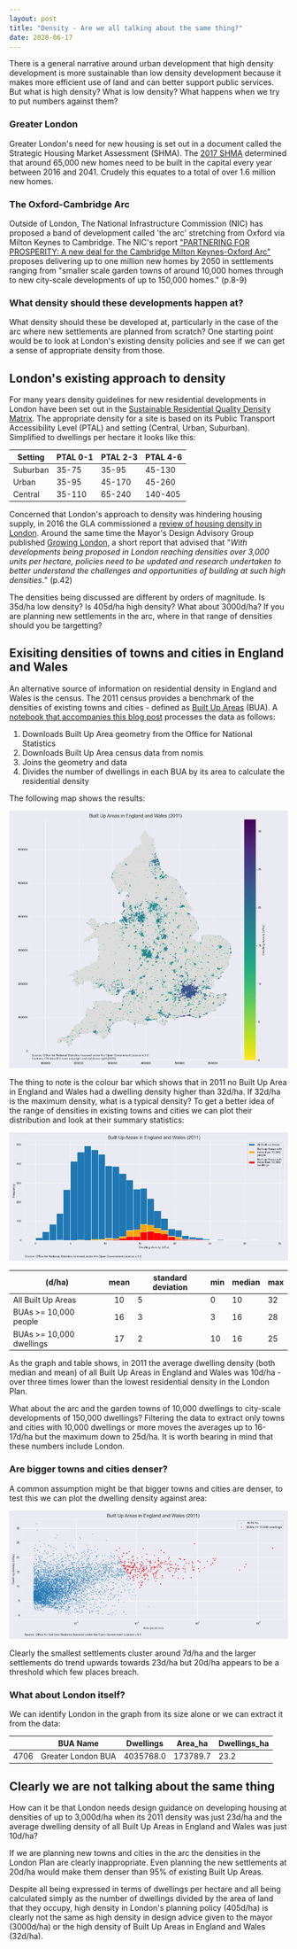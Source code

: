 ```yaml
---
layout: post
title: "Density - Are we all talking about the same thing?"
date: 2020-06-17
---
```


There is a general narrative around urban development that high density development is more sustainable than low density development because it makes more efficient use of land and can better support public services. But what is high density? What is low density? What happens when we try to put numbers against them?

### Greater London

Greater London's need for new housing is set out in a document called the Strategic Housing Market Assessment (SHMA). The [2017 SHMA](https://www.london.gov.uk/sites/default/files/london_shma_2017.pdf) determined that around 65,000 new homes need to be built in the capital every year between 2016 and 2041. Crudely this equates to a total of over 1.6 million new homes.

### The Oxford-Cambridge Arc

Outside of London, The National Infrastructure Commission (NIC) has proposed a band of development called 'the arc' stretching from Oxford via Milton Keynes to Cambridge. The NIC's report ["PARTNERING FOR PROSPERITY: A new deal for the Cambridge Milton Keynes-Oxford Arc"](https://www.nic.org.uk/wp-content/uploads/Partnering-for-Prosperty.pdf) proposes delivering up to one million new homes by 2050 in settlements ranging from "smaller scale garden towns of around 10,000 homes through to new city-scale developments of up to 150,000 homes." (p.8-9)

### What density should these developments happen at?

What density should these be developed at, particularly in the case of the arc where new settlements are planned from scratch? One starting point would be to look at London's existing density policies and see if we can get a sense of appropriate density from those.

## London's existing approach to density

For many years density guidelines for new residential developments in London have been set out in the [Sustainable Residential Quality Density Matrix](https://www.london.gov.uk/what-we-do/planning/london-plan/current-london-plan/london-plan-chapter-3/policy-34-optimising). The appropriate density for a site is based on its Public Transport Accessibility Level (PTAL) and setting (Central, Urban, Suburban). Simplified to dwellings per hectare it looks like this:

|Setting|PTAL 0-1|PTAL 2-3|PTAL 4-6|
|---|---|---|---|
|Suburban|35-75|35-95|45-130|
|Urban|35-95|45-170|45-260|
|Central|35-110|65-240|140-405|

Concerned that London's approach to density was hindering housing supply, in 2016 the GLA commissioned a [review of housing density in London](https://www.london.gov.uk/what-we-do/planning/london-plan/london-plan-technical-and-research-reports#acc-i-48973). Around the same time the Mayor's Design Advisory Group published [Growing London](https://www.london.gov.uk/sites/default/files/mdag_agenda_growing_london.pdf), a short report that advised that "*With developments being proposed in London reaching densities over 3,000 units per hectare, policies need to be updated and research undertaken to better understand the challenges and opportunities of building at such high densities.*" (p.42)

The densities being discussed are different by orders of magnitude. Is 35d/ha low density? Is 405d/ha high density? What about 3000d/ha? If you are planning new settlements in the arc, where in that range of densities should you be targetting?

## Exisiting densities of towns and cities in England and Wales

An alternative source of information on residential density in England and Wales is the census. The 2011 census provides a benchmark of the densities of existing towns and cities - defined as [Built Up Areas](https://www.nomisweb.co.uk/articles/ref/builtupareas_userguidance.pdf) (BUA). A [notebook that accompanies this blog post](https://github.com/AtelierLibre/AtelierLibre.github.io/blob/master/_jupyter/200617_BUA_DwellingDensity.ipynb) processes the data as follows:

1. Downloads Built Up Area geometry from the Office for National Statistics
2. Downloads Built Up Area census data from nomis
3. Joins the geometry and data
4. Divides the number of dwellings in each BUA by its area to calculate the residential density

The following map shows the results:

![Map of BUAs in England and Wales coloured by dwelling density](/images/BUA_dwelling_density_map.png "Map of BUAs in England and Wales coloured by dwelling density")

The thing to note is the colour bar which shows that in 2011 no Built Up Area in England and Wales had a dwelling density higher than 32d/ha. If 32d/ha is the maximum density, what is a typical density? To get a better idea of the range of densities in existing towns and cities we can plot their distribution and look at their summary statistics:

![Histogram showing the distribution of BUA dwelling densities](/images/BUA_dwelling_density_distribution.png "Histogram showing the distribution of BUA dwelling densities")

|(d/ha)|mean|standard deviation|min|median|max|
|---|:---:|---|---|---|---|
|All Built Up Areas|10|5|0|10|32|
|BUAs >= 10,000 people|16|3|3|16|28|
|BUAs >= 10,000 dwellings|17|2|10|16|25|

As the graph and table shows, in 2011 the average dwelling density (both median and mean) of all Built Up Areas in England and Wales was 10d/ha - over three times lower than the lowest residential density in the London Plan.

What about the arc and the garden towns of 10,000 dwellings to city-scale developments of 150,000 dwellings? Filtering the data to extract only towns and cities with 10,000 dwellings or more moves the averages up to 16-17d/ha but the maximum down to 25d/ha. It is worth bearing in mind that these numbers include London.

### Are bigger towns and cities denser?

A common assumption might be that bigger towns and cities are denser, to test this we can plot the dwelling density against area:

![Scatter plot of BUA dwelling densities against area](/images/BUA_dwelling_density_by_area.png "Scatter plot of BUA dwelling densities against area")

Clearly the smallest settlements cluster around 7d/ha and the larger settlements do trend upwards towards 23d/ha but 20d/ha appears to be a threshold which few places breach.

### What about London itself?

We can identify London in the graph from its size alone or we can extract it from the data:

|   |BUA Name|Dwellings|Area_ha|Dwellings_ha|
|---|---|---|---|---|
|4706|Greater London BUA|4035768.0|173789.7|23.2|

## Clearly we are not talking about the same thing

How can it be that London needs design guidance on developing housing at densities of up to 3,000d/ha when its 2011 density was just 23d/ha and the average dwelling density of all Built Up Areas in England and Wales was just 10d/ha?

If we are planning new towns and cities in the arc the densities in the London Plan are clearly inappropriate. Even planning the new settlements at 20d/ha would make them denser than 95% of existing Built Up Areas.

Despite all being expressed in terms of dwellings per hectare and all being calculated simply as the number of dwellings divided by the area of land that they occupy, high density in London's planning policy (405d/ha) is clearly not the same as high density in design advice given to the mayor (3000d/ha) or the high density of Built Up Areas in England and Wales (32d/ha).
